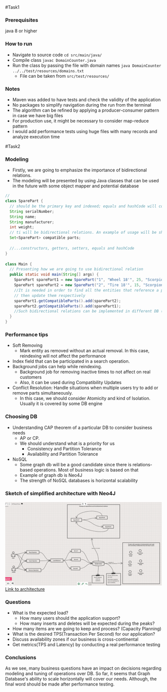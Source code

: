 #Task1

### Prerequisites
java 8 or higher

### How to run
* Navigate to source code `cd src/main/java/`
* Compile class `javac DomainCounter.java`
* Run the class by passing the file with domain names `java DomainCounter ../../test/resources/domains.txt`
  * File can be taken from `src/test/resources/`

### Notes
* Maven was added to have tests and check the validity of the application
* No packages to simplify navigation during the run from the terminal
* The algorithm can be refined by applying a producer-consumer pattern in case we have big files
* For production use, it might be necessary to consider map-reduce pattern
* I would add performance tests using huge files with many records and analyze execution time

#Task2

### Modeling
* Firstly, we are going to emphasize the importance of bidirectional relations.
* The modeling will be presented by using Java classes that can be used in the future with some object mapper and potential database

```java
// 
class SparePart {
  // should be the primary key and indexed; equals and hashCode will consider this field
  String serialNumber;
  String name;
  String manufacturer;
  int weight;
  // ti will be bidirectional relations. An example of usage will be shown below
  Set<SparePart> compatible parts;
  
  //...constructors, getters, setters, equals and hashCode
} 

class Main {
  // Presenting how we are going to use bidirectional relation
  public static void main(String[] args) {
    SparePart sparePart1 = new SparePart("1", "Wheel 18'", 25, "Scorpion");
    SparePart sparePart2 = new SparePart("2", "Tire 18'", 15, "Scorpion");
    //It is needed in order to find all the entities that reference a potential removable entity
    // then update them respectively
    sparePart1.getCompatibleParts().add(sparePart2);
    sparePart2.getCompatibleParts().add(sparePart1);
    //Such bidirectional relations can be implemented in different DB (SQL, NoSQL)
  }
}
```

### Performance tips
* Soft Removing
  * Mark entity as removed without an actual removal. In this case, reindexing will not affect the performance
* Index field that can be participated in a search operation.
* Background jobs can help while reindexing.
  * Background job for removing inactive times to not affect on real customers
  * Also, it can be used during Compatibility Updates
* Conflict Resolution: Handle situations when multiple users try to add or remove parts simultaneously.
  * In this case, we should consider Atomicity and kind of Isolation. Usually it is covered by some DB engine

### Choosing DB
* Understanding CAP theorem of a particular DB to consider business needs
  * AP or CP.
  * We should understand what is a priority for us
    * Consistency and Partition Tolerance
    * Availability and Partition Tolerance
* NoSQL
  * Some graph db will be a good candidate since there is relations-based operations. Most of business logic is based on that
  * Example of graph db is Neo4J
  * The strength of NoSQL databases is horizontal scalability

### Sketch of simplified architecture with Neo4J
![img.png](img.png)
[Link to architecture](https://sketchboard.me/pBSktWkrcdFY#/)

### Questions
* What is the expected load?
  * How many users should the application support?
  * How many inserts and deletes will be expected during the peaks?
* How many items are we going to keep and process? (Capacity Planning)
* What is the desired TPS(Transaction Per Second) for our application?
* Discuss availability zones if our business is cross-continental
* Get metrics(TPS and Latency) by conducting a real performance testing

### Conclusions
As we see, many business questions have an impact on decisions regarding modeling and tuning of operations over DB.
So far, it seems that Graph Database's ability to scale horizontally will cover our needs.
Although, the final word should be made after performance testing.
